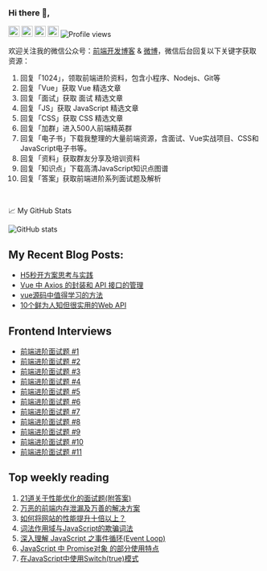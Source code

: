 
### Hi there 👋,

[<img src='https://cdn.jsdelivr.net/npm/simple-icons@3.0.1/icons/github.svg' alt='github' height='22'>](https://github.com/kujian)  [<img src='https://cdn.jsdelivr.net/npm/simple-icons@3.0.1/icons/icloud.svg' alt='website' height='22'>](http://caibaojian.com.cn/)  [<img src='https://cdn.jsdelivr.net/npm/simple-icons@3.0.1/icons/wechat.svg' alt='wechat' height='22'>](https://open.weixin.qq.com/qr/code?username=caibaojian_com)  [<img src='https://cdn.jsdelivr.net/npm/simple-icons@3.0.1/icons/zhihu.svg' alt='zhihu' height='22'>](https://www.zhihu.com/people/jack-cai)  ![Profile views](https://gpvc.arturio.dev/kujian) 

欢迎关注我的微信公众号：[前端开发博客](https://open.weixin.qq.com/qr/code?username=caibaojian_com) & [微博](https://weibo.com/kujian)，微信后台回复以下关键字获取资源：

1.  回复「1024」，领取前端进阶资料，包含小程序、Nodejs、Git等
2.  回复「Vue」获取 Vue 精选文章
3.  回复「面试」获取 面试 精选文章
4.  回复「JS」获取 JavaScript 精选文章
5.  回复「CSS」获取 CSS 精选文章
6.  回复「加群」进入500人前端精英群
7.  回复「电子书」下载我整理的大量前端资源，含面试、Vue实战项目、CSS和JavaScript电子书等。
8.  回复「资料」获取群友分享及培训资料
9.  回复「知识点」下载高清JavaScript知识点图谱
10.  回复「答案」获取前端进阶系列面试题及解析

<br/>  


📈 My GitHub Stats

![GitHub stats](https://github-readme-stats.vercel.app/api?username=kujian&show_icons=true) 

## My Recent Blog Posts:

<!-- BLOG-POST-LIST:START -->
- [H5秒开方案思考与实践](http://caibaojian.com.cn/h5-speed.html)
- [Vue 中 Axios 的封装和 API 接口的管理](http://caibaojian.com.cn/vue-axios-api.html)
- [vue源码中值得学习的方法](http://caibaojian.com.cn/vue-code.html)
- [10个鲜为人知但很实用的Web API](http://caibaojian.com.cn/10-web-api.html)
<!-- BLOG-POST-LIST:END -->

## Frontend Interviews

- [前端进阶面试题 #1](https://mp.weixin.qq.com/s/O6ArOwnIeDSCongEFm5wIg)
- [前端进阶面试题 #2](https://mp.weixin.qq.com/s/CsxdXJuGTFp8allbp1A-1Q)
- [前端进阶面试题 #3](https://mp.weixin.qq.com/s/YNoMaE_b1FpuK96xbixNWw)
- [前端进阶面试题 #4](https://mp.weixin.qq.com/s/zkFQqw6qPyeSIYQ6OG5qeg)
- [前端进阶面试题 #5](https://mp.weixin.qq.com/s/uKRN6E6umMw5uFVijUgf4g)
- [前端进阶面试题 #6](https://mp.weixin.qq.com/s/b5zUkDf-w8IDLXzrHEs01A)
- [前端进阶面试题 #7](https://mp.weixin.qq.com/s/WhyaFkqg2eEY6IQBOJAP5Q)
- [前端进阶面试题 #8](https://mp.weixin.qq.com/s/Hu5OVL3JDk4fS6V8XlTLAw)
- [前端进阶面试题 #9](https://mp.weixin.qq.com/s/Sj85wLkgNGPOv1tmt3NUtw)
- [前端进阶面试题 #10](https://mp.weixin.qq.com/s/SeFoHRdkFCYE3fqqnbdULA)
- [前端进阶面试题 #11](https://mp.weixin.qq.com/s/_jjjGUMFJTBVxPJDP-WuUg)

## Top weekly reading

1. [21道关于性能优化的面试题(附答案)](https://mp.weixin.qq.com/s/bx8dHCEXaRwuY1sFdPFWwQ)
2. [万恶的前端内存泄漏及万善的解决方案](https://mp.weixin.qq.com/s/32N2MlWPn1Ax35X-t0CB_w)
3. [如何将网站的性能提升十倍以上？](https://mp.weixin.qq.com/s/jOKkWTfyIeeBXxMpxBlmjQ)
4. [词法作用域与JavaScript的欺骗词法](https://mp.weixin.qq.com/s/A8guxCuM8CADtPn2AMrOvw)
5. [深入理解 JavaScript 之事件循环(Event Loop)](https://mp.weixin.qq.com/s/OMjpmftKyZh20gc-Trpo9Q)
6. [JavaScript 中 Promise对象 的部分使用特点](https://mp.weixin.qq.com/s/H0glR1wU5m5vBamZzH_msA)
7. [在JavaScript中使用Switch(true)模式](https://mp.weixin.qq.com/s/_IsBdjj0V8ikqJpYFjmHJQ)







